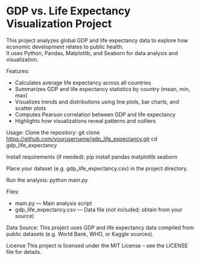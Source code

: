 # GDP vs. Life Expectancy Visualization Project

This project analyzes global GDP and life expectancy data to explore how economic development relates to public health.  
It uses Python, Pandas, Matplotlib, and Seaborn for data analysis and visualization.

Features:
- Calculates average life expectancy across all countries
- Summarizes GDP and life expectancy statistics by country (mean, min, max)
- Visualizes trends and distributions using line plots, bar charts, and scatter plots
- Computes Pearson correlation between GDP and life expectancy
- Highlights how visualizations reveal patterns and outliers

Usage:
Clone the repository:
git clone https://github.com/yourusername/gdp_life_expectancy.git
cd gdp_life_expectancy

Install requirements (if needed):
pip install pandas matplotlib seaborn 

Place your dataset (e.g. gdp_life_expectancy.csv) in the project directory.

Run the analysis:
python main.py

Files:
- main.py — Main analysis script
- gdp_life_expectancy.csv — Data file (not included; obtain from your source)

Data Source:
This project uses GDP and life expectancy data compiled from public datasets (e.g. World Bank, WHO, or Kaggle sources).

License
This project is licensed under the MIT License – see the LICENSE file for details.